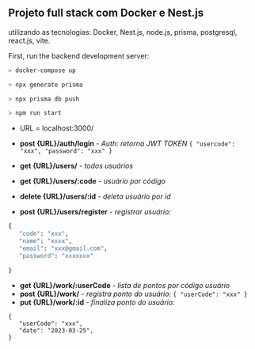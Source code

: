 ## Projeto full stack com Docker e Nest.js 

utilizando as tecnologias:
Docker, Nest.js, node.js, prisma, postgresql, react.js, vite. 

First, run the backend development server:

```bash
> docker-compose up 

> npx generate prisma

> npx prisma db push 

> npm run start
```


- URL = localhost:3000/

- <b>post {URL}/auth/login</b> - <i>Auth: retorna JWT TOKEN</i> ```{ "usercode": "xxx", "password": "xxx" } ```

- <b>get  {URL}/users/</b> - <i>todos usuários</i>
- <b>get  {URL}/users/:code</b>  - <i>usuário por código</i>
- <b>delete {URL}/users/:id</b> -  <i>deleta usuário por id</i>
- <b>post {URL}/users/register</b> - <i>registrar usuário:</i>
 ```  ruby
{
	"code": "xxx", 
	"name": "xxxx",
	"email": "xxx@gmail.com",
	"password": "xxxxxxx" 
  
}
```

- <b>get  {URL}/work/:userCode</b>  - <i>lista de pontos por código usuário</i>
- <b>post {URL}/work/</b> - <i>registra ponto do usuário:</i> ```{ "userCode": "xxx" } ```
- <b>put  {URL}/work/:id</b> - <i>finaliza ponto do usuário:</i>
 ```  
{
	"userCode": "xxx",
	"date": "2023-03-25",
}
```
